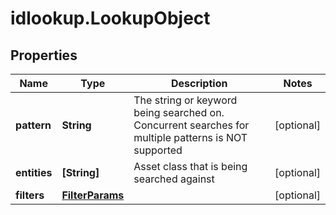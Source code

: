 # idlookup.LookupObject

## Properties

Name | Type | Description | Notes
------------ | ------------- | ------------- | -------------
**pattern** | **String** | The string or keyword being searched on. Concurrent searches for multiple patterns is NOT supported  | [optional] 
**entities** | **[String]** | Asset class that is being searched against | [optional] 
**filters** | [**FilterParams**](FilterParams.md) |  | [optional] 


